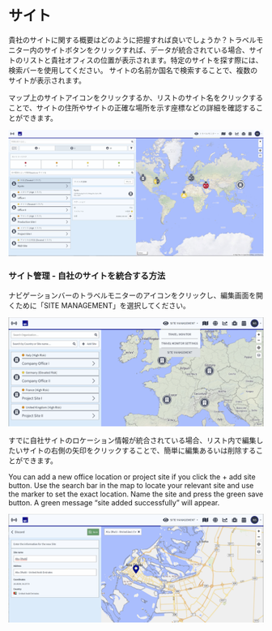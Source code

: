 # サイト

貴社のサイトに関する概要はどのように把握すれば良いでしょうか？トラベルモニター内のサイトボタンをクリックすれば、データが統合されている場合、サイトのリストと貴社オフィスの位置が表示されます。特定のサイトを探す際には、検索バーを使用してください。 サイトの名前か国名で検索することで、複数のサイトが表示されます。

マップ上のサイトアイコンをクリックするか、リストのサイト名をクリックすることで、サイトの住所やサイトの正確な場所を示す座標などの詳細を確認することができます。

![](../../.gitbook/assets/tm_img03%20%282%29.jpg)

### サイト管理 - 自社のサイトを統合する方法

ナビゲーションバーのトラベルモニターのアイコンをクリックし、編集画面を開くために「SITE MANAGEMENT」を選択してください。

![](../../.gitbook/assets/image%20%283%29.png)

すでに自社サイトのロケーション情報が統合されている場合、リスト内で編集したいサイトの右側の矢印をクリックすることで、簡単に編集あるいは削除することができます。

You can add a new office location or project site if you click the + add site button. Use the search bar in the map to locate your relevant site and use the marker to set the exact location. Name the site and press the green save button. A green message “site added successfully” will appear.

![](../../.gitbook/assets/image%20%281%29.png)

